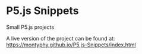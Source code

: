 # P5.js Snippets
Small P5.js projects

A live version of the project can be found at: https://montyphy.github.io/P5.js-Snippets/index.html
